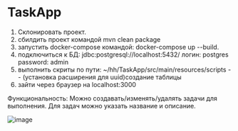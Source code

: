 # TaskApp
1. Склонировать проект.
2. сбилдить проект
командой mvn clean package
3. запустить docker-compose командой:
docker-compose up --build.
4. подключиться к БД:
   jdbc:postgresql://localhost:5432/
   логин: postgres
   password: admin
5. выполнить скриты по пути:
~/hh/TaskApp/src/main/resources/scripts -- (установка расширения для uuid)создание таблицы
6. зайти через браузер на localhost:3000

Функциональность:
Можно создавать/изменять/удалять задачи для выполнения.
Для задач можно указать название и описание.


![image](https://user-images.githubusercontent.com/12966963/221984588-a4d9e51c-0542-41c7-8f3c-38bf8b7eb8f4.png)
